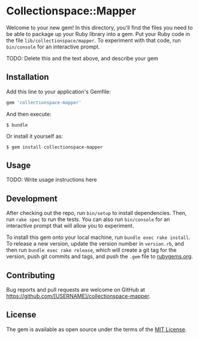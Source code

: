 # Collectionspace::Mapper

Welcome to your new gem! In this directory, you'll find the files you need to be able to package up your Ruby library into a gem. Put your Ruby code in the file `lib/collectionspace/mapper`. To experiment with that code, run `bin/console` for an interactive prompt.

TODO: Delete this and the text above, and describe your gem

## Installation

Add this line to your application's Gemfile:

```ruby
gem 'collectionspace-mapper'
```

And then execute:

    $ bundle

Or install it yourself as:

    $ gem install collectionspace-mapper

## Usage

TODO: Write usage instructions here

## Development

After checking out the repo, run `bin/setup` to install dependencies. Then, run `rake spec` to run the tests. You can also run `bin/console` for an interactive prompt that will allow you to experiment.

To install this gem onto your local machine, run `bundle exec rake install`. To release a new version, update the version number in `version.rb`, and then run `bundle exec rake release`, which will create a git tag for the version, push git commits and tags, and push the `.gem` file to [rubygems.org](https://rubygems.org).

## Contributing

Bug reports and pull requests are welcome on GitHub at https://github.com/[USERNAME]/collectionspace-mapper.

## License

The gem is available as open source under the terms of the [MIT License](https://opensource.org/licenses/MIT).
